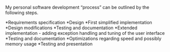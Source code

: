 My personal software development “process” can be outlined by the following steps.

*Requirements specification
*Design
*First simplified implementation
*Design modifications
*Testing and documentation
*Extended implementation - adding exception handling and tuning of the user interface
*Testing and documentation
*Optimizations regarding speed and possibly memory usage
*Testing and presentation
